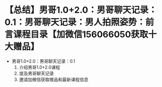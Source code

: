 # 【总结】男哥1.0+2.0：男哥聊天记录：0.1：男哥聊天记录：男人拍照姿势：前言课程目录【加微信156066050获取十大赠品】

-   男哥1.0+2.0：男哥聊天记录：0.1
    1.  介绍男哥1.0+2.0课程
    2.  提及男哥聊天记录
    3.  邀请加微信获取赠品和最新课程信息